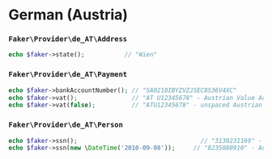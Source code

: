 # German (Austria)

### `Faker\Provider\de_AT\Address`

```php
echo $faker->state();           // "Wien"
```

### `Faker\Provider\de_AT\Payment`

```php
echo $faker->bankAccountNumber(); // "SA0218IBYZVZJSEC8536V4XC"
echo $faker->vat();               // "AT U12345678" - Austrian Value Added Tax number
echo $faker->vat(false);          // "ATU12345678" - unspaced Austrian Value Added Tax number
```

### `Faker\Provider\de_AT\Person`

```php
echo $faker->ssn();                                  // "3130231169" - Austrian Social Security number
echo $faker->ssn(new \DateTime('2010-09-08'));     // "8235080910" - Austrian Social Security number for a specific birth date
```
